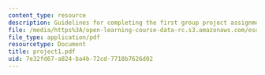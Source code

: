 ```yaml
---
content_type: resource
description: Guidelines for completing the first group project assignment.
file: /media/https%3A/open-learning-course-data-rc.s3.amazonaws.com/esd-04j-frameworks-and-models-in-engineering-systems-engineering-system-design-spring-2007/7e32fd67a824ba4b72cd7718b7626d02_project1.pdf
file_type: application/pdf
resourcetype: Document
title: project1.pdf
uid: 7e32fd67-a824-ba4b-72cd-7718b7626d02
---
```

